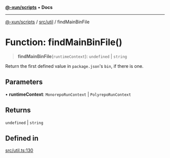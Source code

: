 [**@-xun/scripts**](../../../README.md) • **Docs**

***

[@-xun/scripts](../../../README.md) / [src/util](../README.md) / findMainBinFile

# Function: findMainBinFile()

> **findMainBinFile**(`runtimeContext`): `undefined` \| `string`

Return the first defined value in `package.json`'s `bin`, if there is one.

## Parameters

• **runtimeContext**: `MonorepoRunContext` \| `PolyrepoRunContext`

## Returns

`undefined` \| `string`

## Defined in

[src/util.ts:130](https://github.com/Xunnamius/xscripts/blob/4fd96d6123f1ac889c89848efd750e2454f43e43/src/util.ts#L130)
